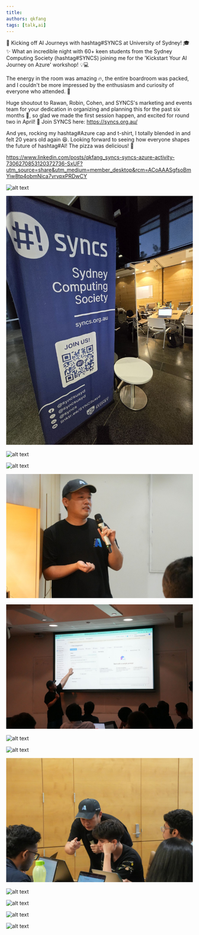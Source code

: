 ```yaml
---
title: 
authors: qkfang
tags: [talk,ai]
---
```



🚀 Kicking off AI Journeys with hashtag#SYNCS at University of Sydney! 🎓✨ What an incredible night with 60+ keen students from the Sydney Computing Society (hashtag#SYNCS) joining me for the 'Kickstart Your AI Journey on Azure' workshop! 💡💻

The energy in the room was amazing 🔥, the entire boardroom was packed, and I couldn't be more impressed by the enthusiasm and curiosity of everyone who attended. 🙌

Huge shoutout to Rawan, Robin, Cohen, and SYNCS's marketing and events team for your dedication in organizing and planning this for the past six months 👏, so glad we made the first session happen, and excited for round two in April! 🎉 Join SYNCS here: https://syncs.org.au/

And yes, rocking my hashtag#Azure cap and t-shirt, I totally blended in and felt 20 years old again 😆. Looking forward to seeing how everyone shapes the future of hashtag#AI! The pizza was delicious! 🍕


https://www.linkedin.com/posts/qkfang_syncs-syncs-azure-activity-7306270853120372736-SxUF?utm_source=share&utm_medium=member_desktop&rcm=ACoAAASgfsoBmYiw8tp4obmNica7vrvpxPRDwCY


![alt text](image.png)

![alt text](image-1.png)

![alt text](image-2.png)

![alt text](image-3.png)

![alt text](image-4.png)

![alt text](image-5.png)

![alt text](image-6.png)

![alt text](image-7.png)

![alt text](image-8.png)

![alt text](image-9.png)

![alt text](image-10.png)

![alt text](image-11.png)

![alt text](image-12.png)









